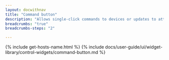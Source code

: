 ```yaml
---
layout: docwithnav
title: "Command button"
description: "Allows single-click commands to devices or updates to attributes/time series. Settings enable definition of the on-click action and condition when the button is disabled. Supports multiple layouts and custom styles for different states."
breadcrumbs: "true"
breadcrumbs-steps: "2"

---
```

{% include get-hosts-name.html %}
{% include docs/user-guide/ui/widget-library/control-widgets/command-button.md %}
